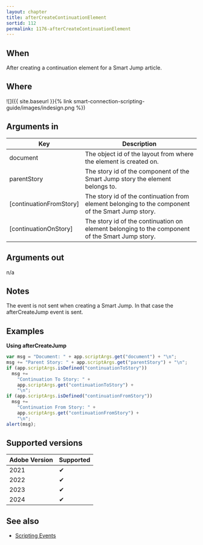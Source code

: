```yaml
---
layout: chapter
title: afterCreateContinuationElement
sortid: 112
permalink: 1176-afterCreateContinuationElement
---
```


## When

After creating a continuation element for a Smart Jump article.

## Where

![]({{ site.baseurl }}{% link smart-connection-scripting-guide/images/indesign.png %})

## Arguments in

| Key                     | Description                                                                                       |
| ----------------------- | ------------------------------------------------------------------------------------------------- |
| document                | The object id of the layout from where the element is created on.                                 |
| parentStory             | The story id of the component of the Smart Jump story the element belongs to.                     |
| [continuationFromStory] | The story id of the continuation from element belonging to the component of the Smart Jump story. |
| [continuationOnStory]   | The story id of the continuation on element belonging to the component of the Smart Jump story.   |

## Arguments out

n/a

## Notes

The event is not sent when creating a Smart Jump. In that case the afterCreateJump event is sent.

## Examples

**Using afterCreateJump**

```javascript
var msg = "Document: " + app.scriptArgs.get("document") + "\n";
msg += "Parent Story: " + app.scriptArgs.get("parentStory") + "\n";
if (app.scriptArgs.isDefined("continuationToStory"))
  msg +=
    "Continuation To Story: " +
    app.scriptArgs.get("continuationToStory") +
    "\n";
if (app.scriptArgs.isDefined("continuationFromStory"))
  msg +=
    "Continuation From Story: " +
    app.scriptArgs.get("continuationFromStory") +
    "\n";
alert(msg);
```

## Supported versions

| Adobe Version | Supported |
| ------------- | --------- |
| 2021          | ✔         |
| 2022          | ✔         |
| 2023          | ✔         |
| 2024          | ✔         |

## See also

- [Scripting Events](./index.md)
